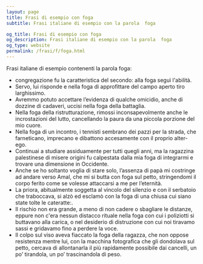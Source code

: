 ```yaml
---
layout: page
title: Frasi di esempio con foga 
subtitle: Frasi italiane di esempio con la parola  foga

og_title: Frasi di esempio con foga 
og_description: Frasi italiane di esempio con la parola  foga
og_type: website
permalink: /frasi/f/foga.html
---
```


Frasi italiane di esempio contenenti la parola foga:


- congregazione fu la caratteristica del secondo: alla foga seguì l'abilità.
- Servo, lui risponde e nella foga di approfittare del campo aperto tiro larghissimo.
- Avremmo potuto accettare l’evidenza di qualche omicidio, anche di dozzine di cadaveri, uccisi nella foga della battaglia.
- Nella foga della ristrutturazione, rimossi inconsapevolmente anche le incrostazioni del lutto, cancellando la paura da una piccola porzione del mio cuore.
- Nella foga di un incontro, i tennisti sembrano dei pazzi per la strada, che farneticano, imprecano e dibattono accesamente con il proprio alter-ego.
- Continuai a studiare assiduamente per tutti quegli anni, ma la ragazzina palestinese di misere origini fu calpestata dalla mia foga di integrarmi e trovare una dimensione in Occidente.
- Anche se ho soltanto voglia di stare solo, l’assenza di papà mi costringe ad andare verso Amal, che mi si butta con foga sul petto, stringendomi il corpo ferito come se volesse attaccarsi a me per l’eternità.
- La priora, abitualmente soggetta al vincolo del silenzio e con il serbatoio che traboccava, si alzò ed esclamò con la foga di una chiusa cui siano state tolte le cateratte:.
- Il rischio non era grande, a meno di non cadere o sbagliare le distanze, eppure non c'era nessun distacco rituale nella foga con cui i poliziotti si buttavano alla carica, o nel desiderio di distruzione con cui noi tiravamo sassi e gridavamo fino a perdere la voce.
- Il colpo sul viso aveva fiaccato la foga della ragazza, che non oppose resistenza mentre lui, con la macchina fotografica che gli dondolava sul petto, cercava di allontanarla il più rapidamente possibile dai cancelli, un po’ tirandola, un po’ trascinandola di peso.
